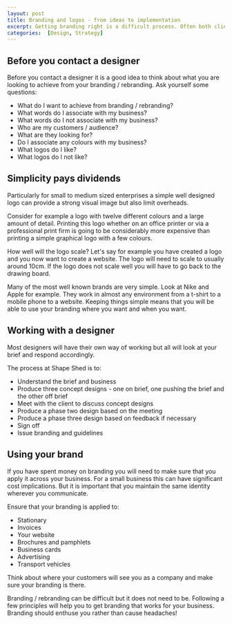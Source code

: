 ```yaml
--- 
layout: post
title: Branding and logos - from ideas to implementation
excerpt: Getting branding right is a difficult process. Often both clients and designers fail to understand what each party needs or is looking for. This article seeks to give some advice on how to issue a brief and issues to consider for small to medium sized enterprises.
categories:  [Design, Strategy]
---
```

## Before you contact a designer

Before you contact a designer it is a good idea to think about what you are looking to achieve from your branding / rebranding. Ask yourself some questions:

*   What do I want to achieve from branding / rebranding?
*   What words do I associate with my business?
*   What words do I not associate with my business?
*   Who are my customers / audience?
*   What are they looking for?
*   Do I associate any colours with my business?
*   What logos do I like?
*   What logos do I not like?

## Simplicity pays dividends

Particularly for small to medium sized enterprises a simple well designed logo can provide a strong visual image but also limit overheads.

Consider for example a logo with twelve different colours and a large amount of detail. Printing this logo whether on an office printer or via a professional print firm is going to be considerably more expensive than printing a simple graphical logo with a few colours. 

How well will the logo scale? Let's say for example you have created a logo and you now want to create a website. The logo will need to scale to usually around 10cm. If the logo does not scale well you will have to go back to the drawing board.

Many of the most well known brands are very simple. Look at Nike and Apple for example. They work in almost any environment from a t-shirt to a mobile phone to a website. Keeping things simple means that you will be able to use your branding where you want and when you want.

## Working with a designer

Most designers will have their own way of working but all will look at your brief and respond accordingly. 

The process at Shape Shed is to:

*   Understand the brief and business
*   Produce three concept designs - one on brief, one pushing the brief and the other off brief
*   Meet with the client to discuss concept designs
*   Produce a phase two design based on the meeting
*   Produce a phase three design based on feedback if necessary
*   Sign off
*   Issue branding and guidelines

## Using your brand

If you have spent money on branding you will need to make sure that you apply it across your business. For a small business this can have significant cost implications. But it is important that you maintain the same identity wherever you communicate.

Ensure that your branding is applied to:

*   Stationary
*   Invoices
*   Your website
*   Brochures and pamphlets
*   Business cards
*   Advertising
*   Transport vehicles

Think about where your customers will see you as a company and make sure your branding is there.

Branding / rebranding can be difficult but it does not need to be. Following a few principles will help you to get branding that works for your business. Branding should enthuse you rather than cause headaches!
